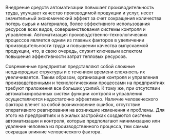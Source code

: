 Внедрение средств автоматизации повышает производительность труда, улучшает качество производимой продукции и услуг, несет значительный экономический эффект за счет сокращения количества потерь сырья и материалов, более эффективного использования ресурсов всех видов,  совершенствования системы контроля и управления.
Автоматизация производственно-технологических процессов является одним из главных факторов в увеличении производительности труда и повышении качества выпускаемой продукции, что, в свою очередь, служит ключевым аспектом повышения эффективности затрат тепловых ресурсов.

Современные предприятия представляют собой сложные неоднородные структуры и с течением времени сложность их увеличивается. Таким образом, организация контроля и управления производственными и технологическими процессами на предприятиях требуют приложения все больших усилий. К тому же, при отсутствии автоматизированных систем функции контроля и управления осуществляются недостаточно эффективно. Наличие человеческого фактора влечет за собой возникновение ошибок, отсутствие оперативного реагирования на возникшие изменения и проблемы. 
Для этого на предприятиях и в жилых застройках создаются системы автоматизации и контроля, которые предполагают минимизацию или удаление человека из производственного процесса, тем самым сокращая влияние человеческого фактора.
